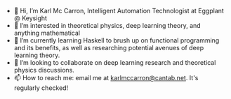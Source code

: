 - 👋 Hi, I’m Karl Mc Carron, Intelligent Automation Technologist at Eggplant @ Keysight
- 👀 I’m interested in theoretical physics, deep learning theory, and anything mathematical
- 🌱 I’m currently learning Haskell to brush up on functional programming and its benefits, as well as researching potential avenues of deep learning theory.
- 💞️ I’m looking to collaborate on deep learning research and theoretical physics discussions.
- 📫 How to reach me: email me at karlmccarron@cantab.net. It's regularly checked!

<!---
karl-mccarron/karl-mccarron is a ✨ special ✨ repository because its `README.md` (this file) appears on your GitHub profile.
You can click the Preview link to take a look at your changes.
--->
